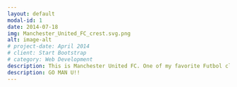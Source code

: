 ```yaml
---
layout: default
modal-id: 1
date: 2014-07-18
img: Manchester_United_FC_crest.svg.png
alt: image-alt
# project-date: April 2014
# client: Start Bootstrap
# category: Web Development
description: This is Manchester United FC. One of my favorite Futbol clubs and I have been a huge fan for a long time now. I was a fan in the Sir Alex Furgeson era, and continued even through their rough streak of failures.
description: GO MAN U!!
---
```

